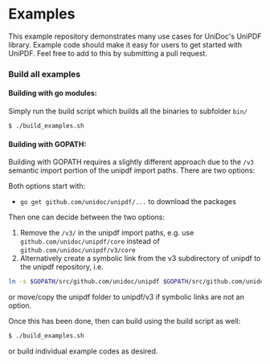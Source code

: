 # Examples

This example repository demonstrates many use cases for UniDoc's UniPDF library. Example code should make
it easy for users to get started with UniPDF. Feel free to add to this by submitting
a pull request.

### Build all examples

#### Building with go modules:
Simply run the build script which builds all the binaries to subfolder `bin/`

```bash
$ ./build_examples.sh
```

#### Building with GOPATH:
Building with GOPATH requires a slightly different approach due to the `/v3` semantic import portion of the unipdf import paths.  There are two options:

Both options start with:
- `go get github.com/unidoc/unipdf/...` to download the packages

Then one can decide between the two options:

1. Remove the `/v3/` in the unipdf import paths, e.g. use `github.com/unidoc/unipdf/core` instead of `github.com/unidoc/unipdf/v3/core`
2. Alternatively create a symbolic link from the v3 subdirectory of unipdf to the unipdf repository, i.e.
```bash
ln -s $GOPATH/src/github.com/unidoc/unipdf $GOPATH/src/github.com/unidoc/unipdf/v3
```
or move/copy the unipdf folder to unipdf/v3 if symbolic links are not an option.

Once this has been done, then can build using the build script as well:
```bash
$ ./build_examples.sh
```
or build individual example codes as desired.
